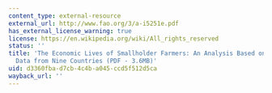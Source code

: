 ```yaml
---
content_type: external-resource
external_url: http://www.fao.org/3/a-i5251e.pdf
has_external_license_warning: true
license: https://en.wikipedia.org/wiki/All_rights_reserved
status: ''
title: 'The Economic Lives of Smallholder Farmers: An Analysis Based on Household
  Data from Nine Countries (PDF - 3.6MB)'
uid: d3360fba-d7cb-4c4b-a045-ccd5f512d5ca
wayback_url: ''
---
```

